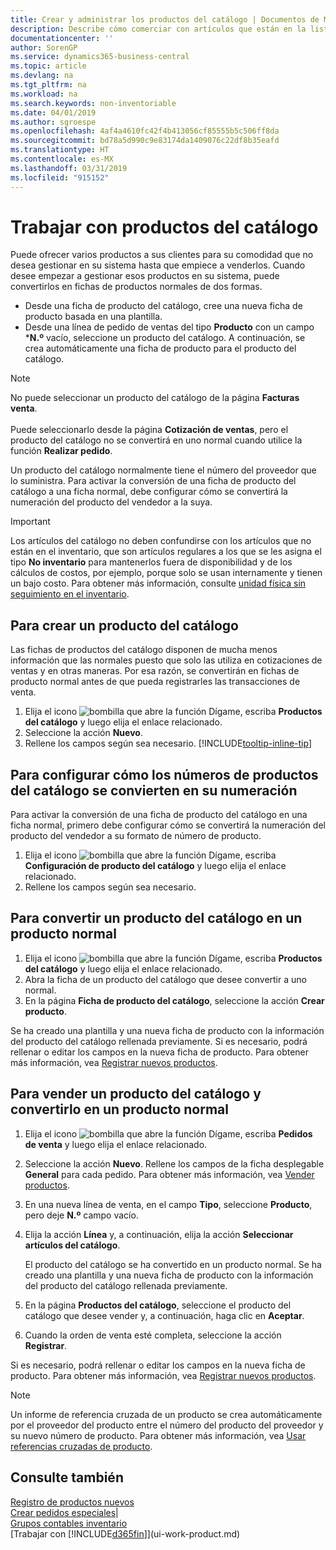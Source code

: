 ```yaml
---
title: Crear y administrar los productos del catálogo | Documentos de Microsoft
description: Describe cómo comerciar con artículos que están en la lista de artículos de proveedores pero no en su propia lista de artículos.
documentationcenter: ''
author: SorenGP
ms.service: dynamics365-business-central
ms.topic: article
ms.devlang: na
ms.tgt_pltfrm: na
ms.workload: na
ms.search.keywords: non-inventoriable
ms.date: 04/01/2019
ms.author: sgroespe
ms.openlocfilehash: 4af4a4610fc42f4b413056cf85555b5c506ff8da
ms.sourcegitcommit: bd78a5d990c9e83174da1409076c22df8b35eafd
ms.translationtype: HT
ms.contentlocale: es-MX
ms.lasthandoff: 03/31/2019
ms.locfileid: "915152"
---
```

# <a name="work-with-catalog-items"></a>Trabajar con productos del catálogo
Puede ofrecer varios productos a sus clientes para su comodidad que no desea gestionar en su sistema hasta que empiece a venderlos. Cuando desee empezar a gestionar esos productos en su sistema, puede convertirlos en fichas de productos normales de dos formas.

* Desde una ficha de producto del catálogo, cree una nueva ficha de producto basada en una plantilla.
* Desde una línea de pedido de ventas del tipo **Producto** con un campo ***N.º** vacío, seleccione un producto del catálogo. A continuación, se crea automáticamente una ficha de producto para el producto del catálogo.

> [!NOTE]  
> No puede seleccionar un producto del catálogo de la página **Facturas venta**.<br /><br />
> Puede seleccionarlo desde la página **Cotización de ventas**, pero el producto del catálogo no se convertirá en uno normal cuando utilice la función **Realizar pedido**.

Un producto del catálogo normalmente tiene el número del proveedor que lo suministra. Para activar la conversión de una ficha de producto del catálogo a una ficha normal, debe configurar cómo se convertirá la numeración del producto del vendedor a la suya.   

> [!Important]
> Los artículos del catálogo no deben confundirse con los artículos que no están en el inventario, que son artículos regulares a los que se les asigna el tipo **No inventario** para mantenerlos fuera de disponibilidad y de los cálculos de costos, por ejemplo, porque solo se usan internamente y tienen un bajo costo. Para obtener más información, consulte [unidad física sin seguimiento en el inventario](inventory-about-item-types.md).

## <a name="to-create-a-catalog-item"></a>Para crear un producto del catálogo
Las fichas de productos del catálogo disponen de mucha menos información que las normales puesto que solo las utiliza en cotizaciones de ventas y en otras maneras. Por esa razón, se convertirán en fichas de producto normal antes de que pueda registrarles las transacciones de venta.

1. Elija el icono ![bombilla que abre la función Dígame](media/ui-search/search_small.png "Dígame que desea hacer"), escriba **Productos del catálogo** y luego elija el enlace relacionado.
2. Seleccione la acción **Nuevo**.
3. Rellene los campos según sea necesario. [!INCLUDE[tooltip-inline-tip](includes/tooltip-inline-tip_md.md)]

## <a name="to-set-up-how-catalog-item-numbers-are-converted-to-your-own-numbering"></a>Para configurar cómo los números de productos del catálogo se convierten en su numeración
Para activar la conversión de una ficha de producto del catálogo en una ficha normal, primero debe configurar cómo se convertirá la numeración del producto del vendedor a su formato de número de producto.

1. Elija el icono ![bombilla que abre la función Dígame](media/ui-search/search_small.png "Dígame que desea hacer"), escriba **Configuración de producto del catálogo** y luego elija el enlace relacionado.
2. Rellene los campos según sea necesario.

## <a name="to-convert-a-catalog-item-to-a-normal-item"></a>Para convertir un producto del catálogo en un producto normal
1. Elija el icono ![bombilla que abre la función Dígame](media/ui-search/search_small.png "Dígame que desea hacer"), escriba **Productos del catálogo** y luego elija el enlace relacionado.
2. Abra la ficha de un producto del catálogo que desee convertir a uno normal.
3. En la página **Ficha de producto del catálogo**, seleccione la acción **Crear producto**.

Se ha creado una plantilla y una nueva ficha de producto con la información del producto del catálogo rellenada previamente. Si es necesario, podrá rellenar o editar los campos en la nueva ficha de producto. Para obtener más información, vea [Registrar nuevos productos](inventory-how-register-new-items.md).

## <a name="to-sell-a-catalog-item-and-convert-it-to-a-normal-item"></a>Para vender un producto del catálogo y convertirlo en un producto normal
1. Elija el icono ![bombilla que abre la función Dígame](media/ui-search/search_small.png "Dígame que desea hacer"), escriba **Pedidos de venta** y luego elija el enlace relacionado.
2. Seleccione la acción **Nuevo**. Rellene los campos de la ficha desplegable **General** para cada pedido. Para obtener más información, vea [Vender productos](sales-how-sell-products.md).
3. En una nueva línea de venta, en el campo **Tipo**, seleccione **Producto**, pero deje **N.º** campo vacío.
4. Elija la acción **Línea** y, a continuación, elija la acción **Seleccionar artículos del catálogo**.

    El producto del catálogo se ha convertido en un producto normal. Se ha creado una plantilla y una nueva ficha de producto con la información del producto del catálogo rellenada previamente.
5. En la página **Productos del catálogo**, seleccione el producto del catálogo que desee vender y, a continuación, haga clic en **Aceptar**.
6. Cuando la orden de venta esté completa, seleccione la acción **Registrar**.

Si es necesario, podrá rellenar o editar los campos en la nueva ficha de producto. Para obtener más información, vea [Registrar nuevos productos](inventory-how-register-new-items.md).

> [!NOTE]  
>   Un informe de referencia cruzada de un producto se crea automáticamente por el proveedor del producto entre el número del producto del proveedor y su nuevo número de producto. Para obtener más información, vea [Usar referencias cruzadas de producto](inventory-how-use-item-cross-refs.md).

## <a name="see-also"></a>Consulte también
[Registro de productos nuevos](inventory-how-register-new-items.md)  
[Crear pedidos especiales](sales-how-to-create-special-orders.md)|  
[Grupos contables inventario](inventory-manage-inventory.md)  
[Trabajar con [!INCLUDE[d365fin](includes/d365fin_md.md)]](ui-work-product.md)

